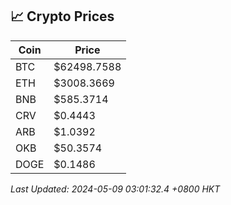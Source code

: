 ## 📈 Crypto Prices

| Coin | Price |
| ---- | ----- |
| BTC | $62498.7588 |
| ETH | $3008.3669 |
| BNB | $585.3714 |
| CRV | $0.4443 |
| ARB | $1.0392 |
| OKB | $50.3574 |
| DOGE | $0.1486 |

_Last Updated: 2024-05-09 03:01:32.4 +0800 HKT_